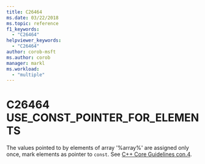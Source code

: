 ```yaml
---
title: C26464
ms.date: 03/22/2018
ms.topic: reference
f1_keywords:
  - "C26464"
helpviewer_keywords:
  - "C26464"
author: corob-msft
ms.author: corob
manager: markl
ms.workload:
  - "multiple"
---
```

# C26464 USE_CONST_POINTER_FOR_ELEMENTS
  The values pointed to by elements of array '%array%' are assigned only once, mark elements as pointer to `const`. See [C++ Core Guidelines con.4](https://github.com/isocpp/CppCoreGuidelines/blob/master/CppCoreGuidelines.md#con4-use-const-to-define-objects-with-values-that-do-not-change-after-construction).

